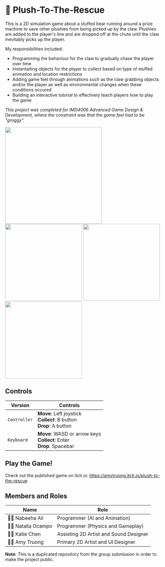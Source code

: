 # :teddy_bear: Plush-To-The-Rescue
 
This is a 2D simulation game about a stuffed bear running around a prize machine to save other plushies from being picked up by the claw. Plushies are added to the player's line and are dropped off at the chute until the claw inevitably picks up the player. 

My responsibilities included: 
- Programming the behaviour for the claw to gradually chase the player over time
- Instantaiting objects for the player to collect based on type of stuffed animation and location restrictions
- Adding game feel through animations such as the claw grabbing objects and/or the player as well as environmental changes when these conditions occured
- Building an interactive tutorial to effectively teach players how to play the game

*This project was completed for IMD4006 Advanced Game Design & Development, where the constraint was that the game feel had to be "groggy".* 

<img src="https://user-images.githubusercontent.com/47696964/208323907-8343dd21-1091-485b-9dee-f490cc6c939e.png" width=315> <img src='https://user-images.githubusercontent.com/47696964/208323916-abc48dab-4e6f-4f92-a9ed-a809eac7a0ea.PNG' height=250> <img src='https://user-images.githubusercontent.com/47696964/208323918-a88a750c-ea9c-4d39-8d3e-8bc6b9d9185b.PNG' height=250> <img src='https://user-images.githubusercontent.com/47696964/208323920-997b533d-60de-422b-82b3-14debdfa7e9d.PNG' height=250>



## Controls
| Version | Controls |
| --- | --- |
| `Controller` | **Move**: Left joystick<br/>**Collect**: B button<br>**Drop**: A button|
| `Keyboard` | **Move**: WASD or arrow keys<br/>**Collect**: Enter <br>**Drop**: Spacebar|

## Play the Game!
Check out the published game on itch.io: https://amytruong.itch.io/plush-to-the-rescue

## Members and Roles
| Name  | Role |
| ------------- | ------------- |
| :woman_technologist: Nabeeha Ali  | Programmer (AI and Animation)  |
| :woman_technologist: Natalia Ocampo  | Programmer (Physics and Gameplay) |
| :woman_artist: Katie Chen  | Assisting 2D Artist and Sound Designer |
| :woman_artist: Amy Truong  | Primary 2D Artist and UI Designer |

**Note:** This is a duplicated repository from the group submission in order to make the project public.
